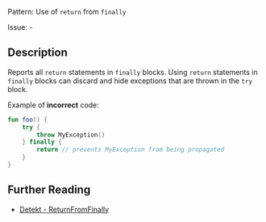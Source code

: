 Pattern: Use of `return` from `finally`

Issue: -

## Description

Reports all `return` statements in `finally` blocks. Using `return` statements in `finally` blocks can discard and hide exceptions that are thrown in the `try` block.

Example of **incorrect** code:

```kotlin
fun foo() {
    try {
        throw MyException()
    } finally {
        return // prevents MyException from being propagated
    }
}
```

## Further Reading

* [Detekt - ReturnFromFinally](https://detekt.dev/docs/rules/exceptions/#returnfromfinally)
